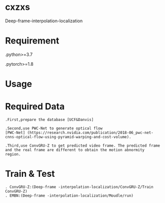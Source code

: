 # cxzxs
Deep-frame-interpolation-localization

# Requirement
.python>=3.7

.pytorch>=1.8

# Usage

# Required Data

    .First,prepare the database [UCF&Danvis]

    .Second,use PWC-Net to generate optical flow 
    [PWC-Net] (https://research.nvidia.com/publication/2018-06_pwc-net-cnns-optical-flow-using-pyramid-warping-and-cost-volume).
    
    .Third,use ConvGRU-Z to get predicted video frame. The predicted frame and the real frame are different to obtain the motion abnormity region.

# Train & Test
    . ConvGRU-Z:(Deep-frame -interpolation-localization/ConvGRU-Z/Train ConvGRU-Z)
    . EMBN:(Deep-frame -interpolation-localization/Moudle/run)
